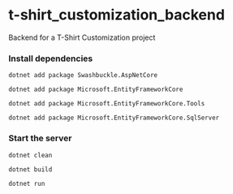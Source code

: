 # t-shirt_customization_backend

Backend for a T-Shirt Customization project

### Install dependencies

`dotnet add package Swashbuckle.AspNetCore`

`dotnet add package Microsoft.EntityFrameworkCore`

`dotnet add package Microsoft.EntityFrameworkCore.Tools`

`dotnet add package Microsoft.EntityFrameworkCore.SqlServer`


### Start the server

`dotnet clean`

`dotnet build`

`dotnet run`

